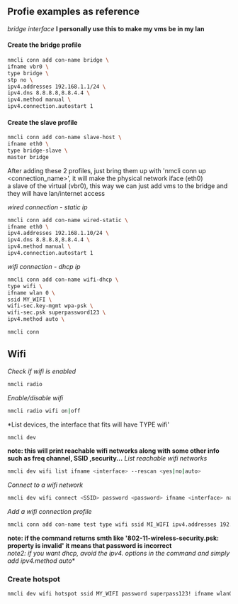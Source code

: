 ## Profie examples as reference  

*bridge interface*
**I personally use this to make my vms be in my lan**  

#### Create the bridge profile

```bash
nmcli conn add con-name bridge \
ifname vbr0 \
type bridge \
stp no \
ipv4.addresses 192.168.1.1/24 \
ipv4.dns 8.8.8.8,8.8.4.4 \
ipv4.method manual \
ipv4.connection.autostart 1
```  

#### Create the slave profile

```bash
nmcli conn add con-name slave-host \
ifname eth0 \
type bridge-slave \
master bridge
```  

After adding these 2 profiles, just bring them up with 'nmcli conn up <connection_name>', it will make the physical network iface (eth0)  
a slave of the virtual (vbr0), this way we can just add vms to the bridge and they will have lan/internet access  

*wired connection - static ip*

```bash
nmcli conn add con-name wired-static \  
ifname eth0 \  
ipv4.addresses 192.168.1.10/24 \  
ipv4.dns 8.8.8.8,8.8.4.4 \  
ipv4.method manual \  
ipv4.connection.autostart 1
```  

*wifi connection - dhcp ip*  

```bash
nmcli conn add con-name wifi-dhcp \
type wifi \
ifname wlan 0 \  
ssid MY_WIFI \
wifi-sec.key-mgmt wpa-psk \
wifi-sec.psk superpassword123 \
ipv4.method auto \
```  

```bash
nmcli conn 
```

## Wifi

*Check if wifi is enabled*

```bash
nmcli radio
```

*Enable/disable wifi*

```bash
nmcli radio wifi on|off
```  

*List devices, the interface that fits will have TYPE wifi'

```bash
nmcli dev
```

**note: this will print reachable wifi networks along with some other info such as freq channel, SSID ,security...**
*List reachable wifi networks*

```bash
nmcli dev wifi list ifname <interface> --rescan <yes|no|auto> 
```  

*Connect to a wifi network*  

```bash  
nmcli dev wifi connect <SSID> password <password> ifname <interface> name <connection_name> private <yes|no> hidden <yes|no>
```

*Add a wifi connection profile*  

```bash
nmcli conn add con-name test type wifi ssid MI_WIFI ipv4.addresses 192.168.1.5/24 ipv4.gateway 192.168.1.1 ipv4.dns 8.8.8.8,8.8.4.4 ipv4.method manual wifi-sec.key-mgmt wpa-psk wifi-sec.psk <password>
```  

**note: if the command returns smth like '802-11-wireless-security.psk: property is invalid' it means that password is incorrect**  
**note2: if you want dhcp, avoid the ipv4.* options in the command and simply add ipv4.method auto**  

### Create hotspot  

```bash
nmcli dev wifi hotspot ssid MY_WIFI password superpass123! ifname wlan0
```

